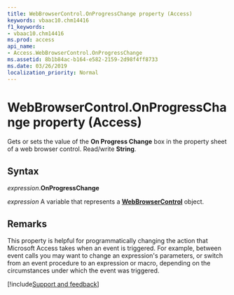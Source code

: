 ```yaml
---
title: WebBrowserControl.OnProgressChange property (Access)
keywords: vbaac10.chm14416
f1_keywords:
- vbaac10.chm14416
ms.prod: access
api_name:
- Access.WebBrowserControl.OnProgressChange
ms.assetid: 8b1b84ac-b164-e582-2159-2d98f4ff8733
ms.date: 03/26/2019
localization_priority: Normal
---
```



# WebBrowserControl.OnProgressChange property (Access)

Gets or sets the value of the **On Progress Change** box in the property sheet of a web browser control. Read/write **String**.


## Syntax

_expression_.**OnProgressChange**

_expression_ A variable that represents a **[WebBrowserControl](Access.WebBrowserControl.md)** object.


## Remarks

This property is helpful for programmatically changing the action that Microsoft Access takes when an event is triggered. For example, between event calls you may want to change an expression's parameters, or switch from an event procedure to an expression or macro, depending on the circumstances under which the event was triggered.


[!include[Support and feedback](~/includes/feedback-boilerplate.md)]